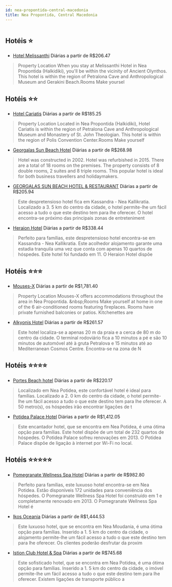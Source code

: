 ```yaml
---
id: nea-propontida-central-macedonia
title: Nea Propontida, Central Macedonia
---
```


<center><img src="https://assets.cosmos-data.com/1/0440666dd8a64293a446f97f854b53b1/515421.jpg" alt="" /></center>


## Hotéis ⭐️

-    [Hotel Melissanthi](https://www.hurb.com/aud/https://www.hurb.com/hoteis/nea-propontida/hotel-melissanthi-JNP-JP511037?cmp=18055) Diárias a partir de R$206.47
   > Property Location When you stay at Melissanthi Hotel in Nea Propontida (Halkidiki), you&apos;ll be within the vicinity of Ancient Olynthos.  This hotel is within the region of Petralona Cave and Anthropological Museum and Gerakini Beach.Rooms Make yoursel

## Hotéis ⭐️⭐️

-    [Hotel Cariatis](https://www.hurb.com/aud/https://www.hurb.com/hoteis/nea-propontida/hotel-cariatis-JNP-JP533257?cmp=18055) Diárias a partir de R$185.25
   > Property Location Located in Nea Propontida (Halkidiki), Hotel Cariatis is within the region of Petralona Cave and Anthropological Museum and Monastery of St. John Theologian.  This hotel is within the region of Polis Convention Center.Rooms Make yourself
-    [Georgalas Sun Beach Hotel](https://www.hurb.com/aud/https://www.hurb.com/hoteis/nea-propontida/georgalas-sun-beach-hotel-JNP-JP262819?cmp=18055) Diárias a partir de R$268.98
   > Hotel was constructed in 2002. Hotel was refurbished in 2015. There are a total of 18 rooms on the premises. The property consists of 8 double rooms, 2 suites and 8 triple rooms. This popular hotel is ideal for both business travellers and holidaymakers. 
-    [GEORGALAS SUN BEACH HOTEL & RESTAURANT](https://www.hurb.com/aud/https://www.hurb.com/hoteis/nea-propontida/georgalas-sun-beach-hotel-restaurant-JNP-JP01080L?cmp=18055) Diárias a partir de R$205.94
   > Este despretensioso hotel fica em Kassandra - Nea Kallikratia. Localizado a 3. 5 km do centro da cidade, o hotel permite-lhe um fácil acesso a tudo o que este destino tem para lhe oferecer. O hotel encontra-se próximo das principais zonas de entreteniment
-    [Heraion Hotel](https://www.hurb.com/aud/https://www.hurb.com/hoteis/nea-propontida/heraion-hotel-JNP-JP359256?cmp=18055) Diárias a partir de R$338.44
   > Perfeito para famílias, este despretensioso hotel encontra-se em Kassandra - Nea Kallikratia. Este acolhedor alojamento garante uma estadia tranquila uma vez que conta com apenas 10 quartos de hóspedes. Este hotel foi fundado em 11. O Heraion Hotel dispõe

## Hotéis ⭐️⭐️⭐️

-    [Mouses-X](https://www.hurb.com/aud/https://www.hurb.com/hoteis/nea-propontida/mouses-x-JNP-JP314100?cmp=18055) Diárias a partir de R$1,781.40
   > Property Location Mouses-X offers accommodations throughout the area in Nea Propontida.   &amp;nbsp;Rooms Make yourself at home in one of the 6 air-conditioned rooms featuring fireplaces. Rooms have private furnished balconies or patios. Kitchenettes are 
-    [Alkyonis Hotel](https://www.hurb.com/aud/https://www.hurb.com/hoteis/nea-propontida/alkyonis-hotel-JNP-JP245616?cmp=18055) Diárias a partir de R$261.57
   > Este hotel localiza-se a apenas 20 m da praia e a cerca de 80 m do centro da cidade. O terminal rodoviário fica a 10 minutos a pé e são 10 minutos de automóvel até à gruta Petralova e 15 minutos até ao Mediterranean Cosmos Centre. Encontra-se na zona de N

## Hotéis ⭐️⭐️⭐️⭐️

-    [Portes Beach hotel](https://www.hurb.com/aud/https://www.hurb.com/hoteis/nea-propontida/portes-beach-hotel-JNP-JP354574?cmp=18055) Diárias a partir de R$220.17
   > Localizado em Nea Potidea, este confortável hotel é ideal para famílias. Localizado a 2. 0 km do centro da cidade, o hotel permite-lhe um fácil acesso a tudo o que este destino tem para lhe oferecer. A 50 metro(s), os hóspedes irão encontrar ligações de t
-    [Potidea Palace Hotel](https://www.hurb.com/aud/https://www.hurb.com/hoteis/nea-propontida/potidea-palace-hotel-JNP-JP643831?cmp=18055) Diárias a partir de R$1,412.05
   > Este encantador hotel, que se encontra em Nea Potidea, é uma ótima opção para famílias. Este hotel dispõe de um total de 232 quartos de hóspedes. O Potidea Palace sofreu renovações em 2013. O Potidea Palace dispõe de ligação à internet por Wi-Fi no local.

## Hotéis ⭐️⭐️⭐️⭐️⭐️

-    [Pomegranate Wellness Spa Hotel](https://www.hurb.com/aud/https://www.hurb.com/hoteis/nea-propontida/pomegranate-wellness-spa-hotel-JNP-JP819134?cmp=18055) Diárias a partir de R$982.80
   > Perfeito para famílias, este luxuoso hotel encontra-se em Nea Potidea. Estão disponíveis 172 unidades para conveniência dos hóspedes. O Pomegranate Wellness Spa Hotel foi construído em 1 e completamente renovado em 2013. O Pomegranate Wellness Spa Hotel é
-    [Ikos Oceania](https://www.hurb.com/aud/https://www.hurb.com/hoteis/nea-propontida/ikos-oceania-JNP-JP907293?cmp=18055) Diárias a partir de R$1,444.53
   > Este luxuoso hotel, que se encontra em Nea Moudania, é uma ótima opção para famílias. Inserido a 1. 5 km do centro da cidade, o alojamento permite-lhe um fácil acesso a tudo o que este destino tem para lhe oferecer. Os clientes poderão desfrutar da proxim
-    [Istion Club Hotel & Spa](https://www.hurb.com/aud/https://www.hurb.com/hoteis/nea-propontida/istion-club-hotel-spa-JNP-JP025236?cmp=18055) Diárias a partir de R$745.68
   > Este sofisticado hotel, que se encontra em Nea Potidea, é uma ótima opção para famílias. Inserido a 1. 5 km do centro da cidade, o imóvel permite-lhe um fácil acesso a tudo o que este destino tem para lhe oferecer. Existem ligações de transporte público a
